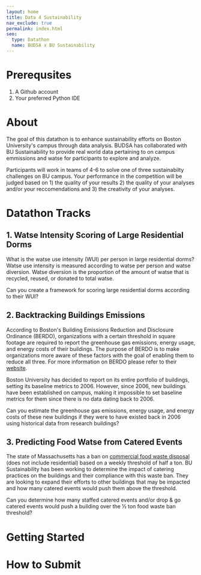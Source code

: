 ```yaml
---
layout: home
title: Data 4 Sustainability
nav_exclude: true
permalink: index.html
seo:
  type: Datathon
  name: BUDSA x BU Sustainability 
---
```


# Prerequsites 
1. A Github account
2. Your preferred Python IDE 

# About 
The goal of this datathon is to enhance sustainability efforts on Boston University's campus through data analysis. 
BUDSA has collaborated with BU Sustainability to provide real world data pertaining to on campus emmissions and watse for participants to explore and analyze. 

Participants will work in teams of 4-6 to solve one of three sustainabilty challenges on BU campus. Your performance in the competition will be judged based on 1) the quality of your results 2) the quality of your analyses and/or your reccomendations and 3) the creativity of your analyses.

# Datathon Tracks
## 1. Watse Intensity Scoring of Large Residential Dorms
What is the watse use intensity (WUI) per person in large residential dorms? Watse use intensity is measured according to watse per person and watse diversion. Watse diversion is the proportion of the amount of watse that is recycled, reused, or donated to total watse. 

Can you create a framework for scoring large residential dorms according to their WUI?
    
## 2. Backtracking Buildings Emissions
According to Boston's Building Emissions Reduction and Disclosure Ordinance (BERDO), organizations with a certain threshold in square footage are required to report the greenhouse gas emissions, energy usage, and energy costs of their buildings. The purpose of BERDO is to make organizations more aware of these factors with the goal of enabling them to reduce all three. For more information on BERDO please refer to their [website](https://data.boston.gov/dataset/building-energy-reporting-and-disclosure-ordinance).

Boston University has decided to report on its entire portfolio of buildings, setting its baseline metrics to 2006. However, since 2006, new buildings have been established on campus, making it impossible to set baseline metrics for them since there is no data dating back to 2006. 

Can you estimate the greenhouse gas emissions, energy usage, and energy costs of these new buildings if they were to have existed back in 2006 using historical data from research buildings?

## 3. Predicting Food Watse from Catered Events
The state of Massachusetts has a ban on [commercial food waste disposal](https://www.mass.gov/guides/massdep-waste-disposal-bans) (does not include residential) based on a weekly threshold of half a ton. BU Sustainability has been working to determine the impact of catering practices on the buildings and their compliance with this waste ban. They are looking to expand their efforts to other buildings that may be impacted and how many catered events would push them above the threshold. 

Can you determine how many staffed catered events and/or drop & go catered events would push a building over the ½ ton food waste ban threshold?

# Getting Started

# How to Submit